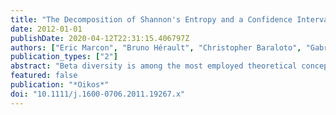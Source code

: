```yaml
---
title: "The Decomposition of Shannon's Entropy and a Confidence Interval for Beta Diversity"
date: 2012-01-01
publishDate: 2020-04-12T22:31:15.406797Z
authors: ["Eric Marcon", "Bruno Hérault", "Christopher Baraloto", "Gabriel Lang"]
publication_types: ["2"]
abstract: "Beta diversity is among the most employed theoretical concepts in ecology and biodiversity conservation. Up to date, a self-contained definition of it, with no reference to alpha and gamma diversity, has never been proposed. Using Kullback-Leibler divergence, we present the explicit formula of Shannon's $\beta$ entropy, a bias correction for its estimator and a confidence interval. We also provide the mathematical framework to decompose Shannon diversity into several hierarchical nested levels. From botanical inventories of tropical forest plots in French Guiana, we estimate Shannon diversity at the plot, forest and regional level. We believe this is a complete and usefulness toolbox for ecologists interested in partitioning biodiversity."
featured: false
publication: "*Oikos*"
doi: "10.1111/j.1600-0706.2011.19267.x"
---
```


<span class="__dimensions_badge_embed__" data-doi="10.1111/j.1600-0706.2011.19267.x"></span><script async src="https://badge.dimensions.ai/badge.js" charset="utf-8"></script>
